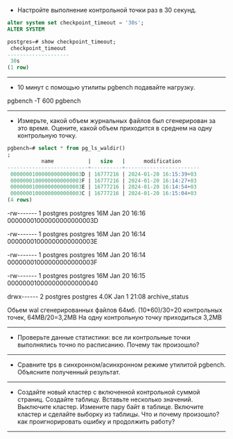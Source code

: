 * Настройте выполнение контрольной точки раз в 30 секунд.
  
```sql
alter system set checkpoint_timeout = '30s';
ALTER SYSTEM
```
```sql
postgres=# show checkpoint_timeout;
 checkpoint_timeout 
--------------------
 30s
(1 row)
```

-----------------------------


* 10 минут c помощью утилиты pgbench подавайте нагрузку.
  
pgbench -T 600 pgbench
  


----------------------- 



* Измерьте, какой объем журнальных файлов был сгенерирован за это время. Оцените, какой объем приходится в среднем на одну контрольную точку.
```sql
pgbench=# select * from pg_ls_waldir()
;
           name           |   size   |      modification      
--------------------------+----------+------------------------
 00000001000000000000003D | 16777216 | 2024-01-20 16:15:39+03
 00000001000000000000003F | 16777216 | 2024-01-20 16:14:27+03
 00000001000000000000003E | 16777216 | 2024-01-20 16:14:54+03
 00000001000000000000003C | 16777216 | 2024-01-20 16:15:04+03
(4 rows)
```

-rw------- 1 postgres postgres  16M Jan 20 16:16 00000001000000000000003D

-rw------- 1 postgres postgres  16M Jan 20 16:14 00000001000000000000003E

-rw------- 1 postgres postgres  16M Jan 20 16:14 00000001000000000000003F

-rw------- 1 postgres postgres  16M Jan 20 16:15 000000010000000000000040

drwx------ 2 postgres postgres 4.0K Jan  1 21:08 archive_status

Обьем wal сгенерированных файлов 64мб. (10*60)/30=20 контрольных точек, 64MB/20=3,2MB
На одну контрольную точку приходиться 3,2MB



----------------------------



* Проверьте данные статистики: все ли контрольные точки выполнялись точно по расписанию. Почему так произошло?

-----------------------------



* Сравните tps в синхронном/асинхронном режиме утилитой pgbench. Объясните полученный результат.
-----------------------------



* Создайте новый кластер с включенной контрольной суммой страниц. Создайте таблицу. Вставьте несколько значений. Выключите кластер. Измените пару байт в таблице. Включите кластер и сделайте выборку из таблицы. Что и почему произошло? как проигнорировать ошибку и продолжить работу?





------------------------------
